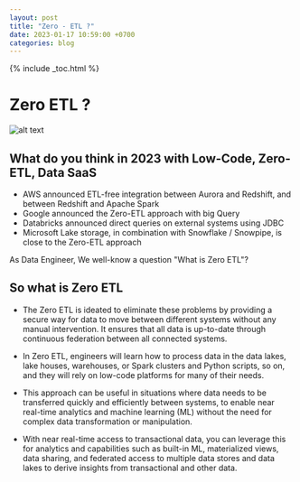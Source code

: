 ```yaml
---
layout: post
title: "Zero - ETL ?"
date: 2023-01-17 10:59:00 +0700
categories: blog
---
```

{% include _toc.html %}

# Zero ETL ?

![alt text](/images/post/zero-etl.png "Zero ETL")

## What do you think in 2023 with Low-Code, Zero-ETL, Data SaaS

- AWS announced ETL-free integration between Aurora and Redshift, and between Redshift and Apache Spark
- Google announced the Zero-ETL approach with big Query
- Databricks announced direct queries on external systems using JDBC
- Microsoft Lake storage, in combination with Snowflake / Snowpipe, is close to the Zero-ETL approach

As Data Engineer, We well-know a question "What is Zero ETL"?

## So what is Zero ETL

- The Zero ETL is ideated to eliminate these problems by providing a secure way for data to move between different systems without any manual intervention. It ensures that all data is up-to-date through continuous federation between all connected systems.

- In Zero ETL, engineers will learn how to process data in the data lakes, lake houses, warehouses, or Spark clusters and Python scripts, so on, and they will rely on low-code platforms for many of their needs.
  
- This approach can be useful in situations where data needs to be transferred quickly and efficiently between systems, to enable near real-time analytics and machine learning (ML) without the need for complex data transformation or manipulation.

- With near real-time access to transactional data, you can leverage this for analytics and capabilities such as built-in ML, materialized views, data sharing, and federated access to multiple data stores and data lakes to derive insights from transactional and other data.
